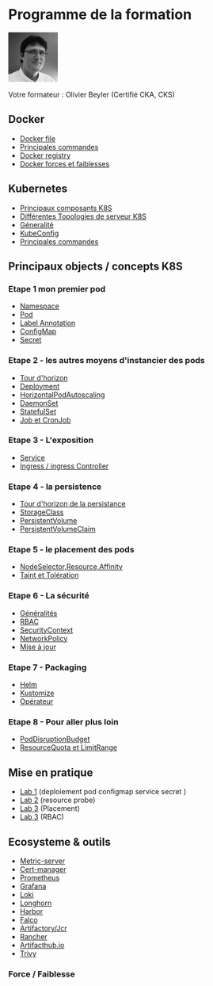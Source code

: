 # Programme de la formation

<img src="images/olivier.jpg" width="100">

Votre formateur : Olivier Beyler (Certifié CKA, CKS)

## Docker
- [Docker file](Chapitres/DockerFile.md)
- [Principales commandes](Chapitres/DockerCommand.md)
- [Docker registry](Chapitres/DockerRegistry.md) 
- [Docker forces et faiblesses](Chapitres/DockerForceFaiblesse.md)

## Kubernetes
- [Principaux composants K8S](Chapitres/PrincipauxComposants.md)
- [Différentes Topologies de serveur K8S](Chapitres/TopologieK8S.md)
- [Géneralité](Chapitres/Generalite.md)
- [KubeConfig](Chapitres/KubeConfig.md)
- [Principales commandes](Chapitres/Commandes.md)

## Principaux objects / concepts K8S
### Etape 1 mon premier pod
- [Namespace](Chapitres/Namespace.md)
- [Pod](Chapitres/Pod.md)
- [Label Annotation](Chapitres/LabelAnnotation.md) 
- [ConfigMap](Chapitres/ConfigMap.md) 
- [Secret](Chapitres/Secret.md)

### Etape 2 - les autres moyens d'instancier des pods
- [Tour d'horizon](Chapitres/Workload.md)
- [Deployment](Chapitres/Deployment.md)
- [HorizontalPodAutoscaling](Chapitres/HorizontalPodAutoScaling.md)
- [DaemonSet](Chapitres/Daemonset.md)
- [StatefulSet](Chapitres/StatefulSet.md)
- [Job et CronJob](Chapitres/JobCronJob.md)

### Etape 3 - L'exposition
- [Service](Chapitres/Service.md)
- [Ingress / ingress Controller](Chapitres/Ingress.md)

### Etape 4 - la persistence
- [Tour d'horizon de la persistance](Chapitres/Persistence.md)
- [StorageClass](Chapitres/StorageClass.md)
- [PersistentVolume](Chapitres/PersistentVolume.md)
- [PersistentVolumeClaim](Chapitres/PersistentVolumeClaim.md)
 
### Etape 5 - le placement des pods
- [NodeSelector,Resource,Affinity](Chapitres/PodPlacement.md)
- [Taint et Tolération](Chapitres/Taint.md)

### Etape 6 - La sécurité
- [Généralités](Chapitres/Securite.md)
- [RBAC](Chapitres/RBAC.md)
- [SecurityContext](Chapitres/SecurityContext.md)
- [NetworkPolicy](Chapitres/NetworkPolicy.md)
- [Mise à jour](Chapitres/Maj.md) 

### Etape 7 - Packaging
- [Helm](Tools/Helm)
- [Kustomize](Tools/Kustomize.md)
- [Opérateur](Tools/Operateur.md)

### Etape 8 - Pour aller plus loin
- [PodDisruptionBudget](Chapitres/PodDisruptionBudget.md)
- [ResourceQuota et LimitRange](Chapitres/ResourceQuota.md)

## Mise en pratique
- [Lab 1](Exercices/Lab-001.md) (deploiement pod configmap service secret )  
- [Lab 2](Exercices/Lab-002.md) (resource probe)
- [Lab 3](Exercices/Lab-003.md) (Placement)
- [Lab 3](Exercices/Lab-005.md) (RBAC)

## Ecosysteme & outils


- [Metric-server](Tools/MetricServer)
- [Cert-manager](Tools/CertManager.md)
- [Prometheus](Tools/Prometheus.md)
- [Grafana](Tools/Grafana.md)
- [Loki](Tools/Loki.md)
- [Longhorn](Tools/Longhorn.md)
- [Harbor](Tools/Harbor.md)
- [Falco](Tools/Falco.md)
- [Artifactory/Jcr](Tools/Artifactory.md)
- [Rancher](Tools/Rancher.md)
- [Artifacthub.io](https://artifacthub.io)
- [Trivy](Tools/Trivy.md)
### Force / Faiblesse

